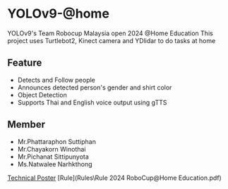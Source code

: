 # YOLOv9-@home 
YOLOv9's Team Robocup Malaysia open 2024 @Home Education
This project uses Turtlebot2, Kinect camera and YDlidar to do tasks at home
## Feature
- Detects and Follow people
- Announces detected person's gender and shirt color
- Object Detection
- Supports Thai and English voice output using gTTS
## Member
- Mr.Phattaraphon Suttiphan
- Mr.Chayakorn Winothai
- Mr.Pichanat Sittipunyota
- Ms.Natwalee Narhkthong
  
[Technical Poster](Rules\Poster-YOLOv9.pdf)
[Rule](Rules\Rule 2024 RoboCup@Home Education.pdf)
